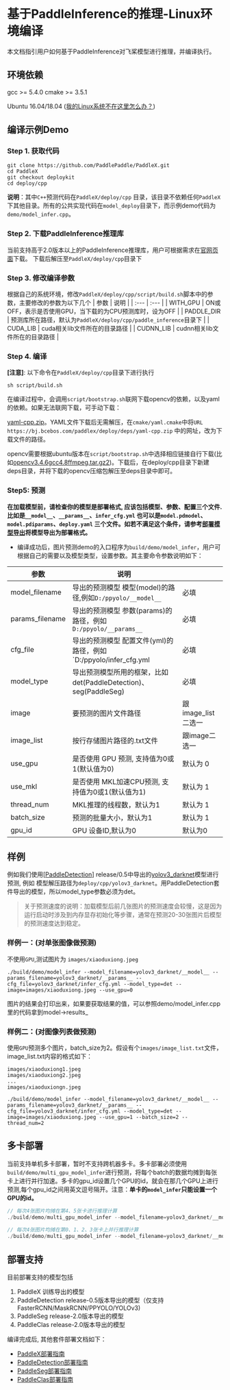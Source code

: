 # 基于PaddleInference的推理-Linux环境编译

本文档指引用户如何基于PaddleInference对飞桨模型进行推理，并编译执行。

## 环境依赖
gcc >= 5.4.0
cmake >= 3.5.1

Ubuntu 16.04/18.04 ([我的Linux系统不在这里怎么办？]())

## 编译示例Demo
### Step 1. 获取代码
```
git clone https://github.com/PaddlePaddle/PaddleX.git
cd PaddleX
git checkout deploykit
cd deploy/cpp
```
**说明**：其中`C++`预测代码在`PaddleX/deploy/cpp` 目录，该目录不依赖任何`PaddleX`下其他目录。所有的公共实现代码在`model_deploy`目录下，而示例demo代码为`demo/model_infer.cpp`。

### Step 2. 下载PaddleInference推理库
当前支持高于2.0版本以上的PaddleInference推理库，用户可根据需求在[官网页面](https://www.paddlepaddle.org.cn/documentation/docs/zh/guides/05_inference_deployment/inference/build_and_install_lib_cn.html#linux)下载。
下载后解压至`PaddleX/deploy/cpp`目录下

### Step 3. 修改编译参数
根据自己的系统环境，修改`PaddleX/deploy/cpp/script/build.sh`脚本中的参数，主要修改的参数为以下几个
| 参数 | 说明 |
| :--- | :--- |
| WITH_GPU | ON或OFF，表示是否使用GPU，当下载的为CPU预测库时，设为OFF |
| PADDLE_DIR | 预测库所在路径，默认为`PaddleX/deploy/cpp/paddle_inference`目录下 |
| CUDA_LIB | cuda相关lib文件所在的目录路径 |
| CUDNN_LIB | cudnn相关lib文件所在的目录路径 |

### Step 4. 编译
**[注意]**: 以下命令在`PaddleX/deploy/cpp`目录下进行执行
```
sh script/build.sh
```
在编译过程中，会调用`script/bootstrap.sh`联网下载opencv的依赖，以及yaml的依赖。如果无法联网下载，可手动下载：

 [yaml-cpp.zip](https://bj.bcebos.com/paddlex/deploy/deps/yaml-cpp.zip)。YAML文件下载后无需解压，在`cmake/yaml.cmake`中将`URL https://bj.bcebos.com/paddlex/deploy/deps/yaml-cpp.zip` 中的网址，改为下载文件的路径。

opencv需要根据ubuntu版本在`script/bootstrap.sh`中选择相应链接自行下载(比如[opencv3.4.6gcc4.8ffmpeg.tar.gz2](https://bj.bcebos.com/paddleseg/deploy/opencv3.4.6gcc4.8ffmpeg.tar.gz2))。下载后，在deploy/cpp目录下新建 deps目录，并将下载的opencv压缩包解压至deps目录中即可。

### Step5: 预测

**在加载模型前，请检查你的模型是部署格式, 应该包括模型、参数、配置三个文件.比如是`__model__`、`__params__`、`infer_cfg.yml` 也可以是`model.pdmodel`、`model.pdiparams`、`deploy.yaml` 三个文件。如若不满足这个条件，请参考[部署模型导出](../../export_model.md)将模型导出为部署格式。**  

* 编译成功后，图片预测demo的入口程序为`build/demo/model_infer`，用户可根据自己的需要以及模型类型，设置参数。其主要命令参数说明如下：

| 参数            | 说明                                                         |                    |
| --------------- | ------------------------------------------------------------ | ------------------ |
| model_filename  | 导出的预测模型 模型(model)的路径,例如`D:/ppyolo/__model__`   | 必填               |
| params_filename | 导出的预测模型 参数(params)的路径，例如`D:/ppyolo/__params__` | 必填               |
| cfg_file        | 导出的预测模型 配置文件(yml)的路径，例如`D:/ppyolo/infer_cfg.yml | 必填               |
| model_type      | 导出预测模型所用的框架，比如det(PaddleDetection)、seg(PaddleSeg) | 必填               |
| image           | 要预测的图片文件路径                                         | 跟image_list二选一 |
| image_list      | 按行存储图片路径的.txt文件                                   | 跟image二选一      |
| use_gpu         | 是否使用 GPU 预测, 支持值为0或1(默认值为0)                   | 默认为 0           |
| use_mkl         | 是否使用 MKL加速CPU预测, 支持值为0或1(默认值为1)             | 默认为 1           |
| thread_num      | MKL推理的线程数，默认为1                                     | 默认为 1           |
| batch_size      | 预测的批量大小，默认为1                                      | 默认为 1           |
| gpu_id          | GPU 设备ID,默认为0                                           | 默认为0            |



## 样例

例如我们使用[[PaddleDetection](https://github.com/PaddlePaddle/PaddleDetection)] release/0.5中导出的[yolov3_darknet](https://bj.bcebos.com/paddlex/deploy/models//yolov3_darknet.tar.gz)模型进行预测, 例如 模型解压路径为`deploy/cpp/yolov3_darknet`。用PaddleDetection套件导出的模型，所以model_type参数必须为det。

> 关于预测速度的说明：加载模型后前几张图片的预测速度会较慢，这是因为运行启动时涉及到内存显存初始化等步骤，通常在预测20-30张图片后模型的预测速度达到稳定。


### 样例一：(对单张图像做预测)

不使用`GPU`,测试图片为  `images/xiaoduxiong.jpeg`  

```shell
./build/demo/model_infer --model_filename=yolov3_darknet/__model__ --params_filename=yolov3_darknet/__params__ --cfg_file=yolov3_darknet/infer_cfg.yml --model_type=det --image=images/xiaoduxiong.jpeg --use_gpu=0

```

图片的结果会打印出来，如果要获取结果的值，可以参照demo/model_infer.cpp里的代码拿到model->results_


### 样例二：(对图像列表做预测)

使用`GPU`预测多个图片，batch_size为2。假设有个`images/image_list.txt`文件，image_list.txt内容的格式如下：

```
images/xiaoduxiong1.jpeg
images/xiaoduxiong2.jpeg
...
images/xiaoduxiongn.jpeg
```

```shell
./build/demo/model_infer --model_filename=yolov3_darknet/__model__ --params_filename=yolov3_darknet/__params__ --cfg_file=yolov3_darknet/infer_cfg.yml --model_type=det --image=images/xiaoduxiong.jpeg --use_gpu=1 --batch_size=2 --thread_num=2
```



## 多卡部署

当前支持单机多卡部署，暂时不支持跨机器多卡。多卡部署必须使用`build/demo/multi_gpu_model_infer`进行预测，将每个batch的数据均摊到每张卡上进行并行加速。多卡的gpu_id设置几个GPU的id，就会在那几个GPU上进行预测,每个gpu_id之间用英文逗号隔开。注意：**单卡的`model_infer`只能设置一个GPU的id。**

```c++
// 每次4张图片均摊在第4、5张卡进行推理计算
./build/demo/multi_gpu_model_infer --model_filename=yolov3_darknet/__model__ --params_filename=yolov3_darknet/__params__ --cfg_file=yolov3_darknet/infer_cfg.yml --model_type=det --image=images/xiaoduxiong.jpeg --use_gpu=1 --batch_size=4 --thread_num=2 --gpu_id=4,5
  
// 每次4张图片均摊在第0、1、2、3张卡上并行推理计算
./build/demo/multi_gpu_model_infer --model_filename=yolov3_darknet/__model__ --params_filename=yolov3_darknet/__params__ --cfg_file=yolov3_darknet/infer_cfg.yml --model_type=det --image=images/xiaoduxiong.jpeg --use_gpu=1 --batch_size=4 --thread_num=2 --gpu_id=0,1,2,3
```



## 部署支持

目前部署支持的模型包括

1. PaddleX 训练导出的模型
2. PaddleDetection release-0.5版本导出的模型（仅支持FasterRCNN/MaskRCNN/PPYOLO/YOLOv3)
3. PaddleSeg release-2.0版本导出的模型
4. PaddleClas release-2.0版本导出的模型

编译完成后, 其他套件部署文档如下：

- [PaddleX部署指南](../../models/paddlex.md)
- [PaddleDetection部署指南](../../models/paddledetection.md)
- [PaddleSeg部署指南](../../models/paddleseg.md)
- [PaddleClas部署指南](../../models/paddleclas.md)